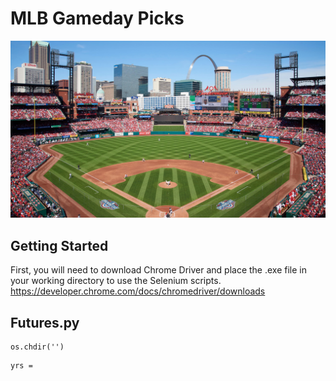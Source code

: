 # MLB Gameday Picks

![image](https://github.com/bradybr/mlb_bet/blob/main/images/busch.jpg?)


## Getting Started
First, you will need to download Chrome Driver and place the .exe file in your working directory to use the Selenium scripts.
https://developer.chrome.com/docs/chromedriver/downloads


## Futures.py

```
os.chdir('')
```

```
yrs = 
```
